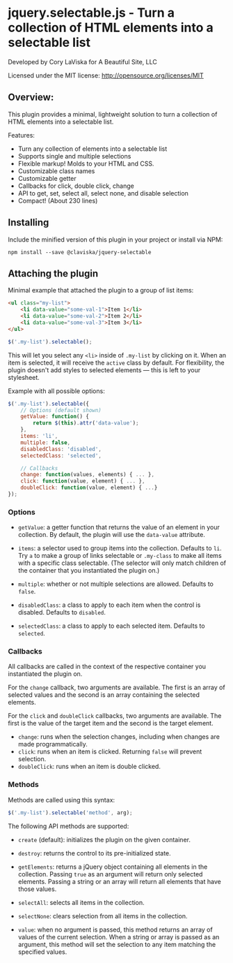 # jquery.selectable.js - Turn a collection of HTML elements into a selectable list

Developed by Cory LaViska for A Beautiful Site, LLC

Licensed under the MIT license: http://opensource.org/licenses/MIT

## Overview:

This plugin provides a minimal, lightweight solution to turn a collection of HTML elements into a selectable list.

Features:

- Turn any collection of elements into a selectable list
- Supports single and multiple selections
- Flexible markup! Molds to your HTML and CSS.
- Customizable class names
- Customizable getter
- Callbacks for click, double click, change
- API to get, set, select all, select none, and disable selection
- Compact! (About 230 lines)

## Installing

Include the minified version of this plugin in your project or install via NPM:

```
npm install --save @claviska/jquery-selectable
```

## Attaching the plugin

Minimal example that attached the plugin to a group of list items:

```html
<ul class="my-list">
    <li data-value="some-val-1">Item 1</li>
    <li data-value="some-val-2">Item 2</li>
    <li data-value="some-val-3">Item 3</li>
</ul>
```

```javascript
$('.my-list').selectable();
```

This will let you select any `<li>` inside of `.my-list` by clicking on it. When an item is selected, it will receive the `active` class by default. For flexibility, the plugin doesn't add styles to selected elements — this is left to your stylesheet.

Example with all possible options:

```javascript
$('.my-list').selectable({
    // Options (default shown)
    getValue: function() {
        return $(this).attr('data-value');
    },
    items: 'li',
    multiple: false,
    disabledClass: 'disabled',
    selectedClass: 'selected',

    // Callbacks
    change: function(values, elements) { ... },
    click: function(value, element) { ... },
    doubleClick: function(value, element) { ...}
});
```

### Options

- `getValue`: a getter function that returns the value of an element in your collection. By default, the plugin will use the `data-value` attribute.

- `items`: a selector used to group items into the collection. Defaults to `li`. Try `a` to make a group of links selectable or `.my-class` to make all items with a specific class selectable. (The selector will only match children of the container that you instantiated the plugin on.)

- `multiple`: whether or not multiple selections are allowed. Defaults to `false`.

- `disabledClass`: a class to apply to each item when the control is disabled. Defaults to `disabled`.

- `selectedClass`: a class to apply to each selected item. Defaults to `selected`.

### Callbacks

All callbacks are called in the context of the respective container you instantiated the plugin on.

For the `change` callback, two arguments are available. The first is an array of selected values and the second is an array containing the selected elements.

For the `click` and `doubleClick` callbacks, two arguments are available. The first is the value of the target item and the second is the target element.

- `change`: runs when the selection changes, including when changes are made programmatically.
- `click`: runs when an item is clicked. Returning `false` will prevent selection.
- `doubleClick`: runs when an item is double clicked.

### Methods

Methods are called using this syntax:

```javascript
$('.my-list').selectable('method', arg);
```

The following API methods are supported:

- `create` (default): initializes the plugin on the given container.

- `destroy`: returns the control to its pre-initialized state.

- `getElements`: returns a jQuery object containing all elements in the collection. Passing `true` as an argument will return only selected elements. Passing a string or an array will return all elements that have those values.

- `selectAll`: selects all items in the collection.

- `selectNone`: clears selection from all items in the collection.

- `value`: when no argument is passed, this method returns an array of values of the current selection. When a string or array is passed as an argument, this method will set the selection to any item matching the specified values.
